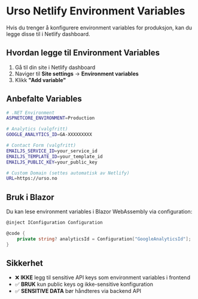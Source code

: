 # Urso Netlify Environment Variables

Hvis du trenger å konfigurere environment variables for produksjon, kan du legge disse til i Netlify dashboard.

## Hvordan legge til Environment Variables

1. Gå til din site i Netlify dashboard
2. Naviger til **Site settings** → **Environment variables**
3. Klikk **"Add variable"**

## Anbefalte Variables

```bash
# .NET Environment
ASPNETCORE_ENVIRONMENT=Production

# Analytics (valgfritt)
GOOGLE_ANALYTICS_ID=GA-XXXXXXXXX

# Contact Form (valgfritt)
EMAILJS_SERVICE_ID=your_service_id
EMAILJS_TEMPLATE_ID=your_template_id
EMAILJS_PUBLIC_KEY=your_public_key

# Custom Domain (settes automatisk av Netlify)
URL=https://urso.no
```

## Bruk i Blazor

Du kan lese environment variables i Blazor WebAssembly via configuration:

```csharp
@inject IConfiguration Configuration

@code {
    private string? analyticsId = Configuration["GoogleAnalyticsId"];
}
```

## Sikkerhet

- ❌ **IKKE** legg til sensitive API keys som environment variables i frontend
- ✅ **BRUK** kun public keys og ikke-sensitive konfiguration
- ✅ **SENSITIVE DATA** bør håndteres via backend API
